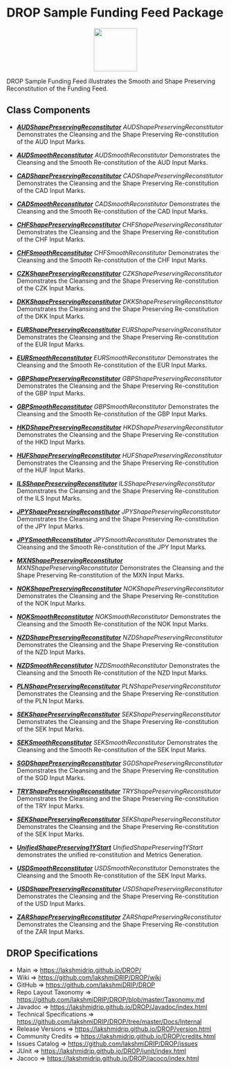 # DROP Sample Funding Feed Package

<p align="center"><img src="https://github.com/lakshmiDRIP/DROP/blob/master/DRIP_Logo.gif?raw=true" width="100"></p>

DROP Sample Funding Feed illustrates the Smooth and Shape Preserving Reconstitution of the Funding Feed.


## Class Components

 * [***AUDShapePreservingReconstitutor***](https://github.com/lakshmiDRIP/DROP/tree/master/src/main/java/org/drip/sample/fundingfeed/AUDShapePreservingReconstitutor.java)
 <i>AUDShapePreservingReconstitutor</i> Demonstrates the Cleansing and the Shape Preserving Re-constitution
 of the AUD Input Marks.

 * [***AUDSmoothReconstitutor***](https://github.com/lakshmiDRIP/DROP/tree/master/src/main/java/org/drip/sample/fundingfeed/AUDSmoothReconstitutor.java)
 <i>AUDSmoothReconstitutor</i> Demonstrates the Cleansing and the Smooth Re-constitution of the AUD Input
 Marks.

 * [***CADShapePreservingReconstitutor***](https://github.com/lakshmiDRIP/DROP/tree/master/src/main/java/org/drip/sample/fundingfeed/CADShapePreservingReconstitutor.java)
 <i>CADShapePreservingReconstitutor</i> Demonstrates the Cleansing and the Shape Preserving Re-constitution
 of the CAD Input Marks.

 * [***CADSmoothReconstitutor***](https://github.com/lakshmiDRIP/DROP/tree/master/src/main/java/org/drip/sample/fundingfeed/CADSmoothReconstitutor.java)
 <i>CADSmoothReconstitutor</i> Demonstrates the Cleansing and the Smooth Re-constitution of the CAD Input
 Marks.

 * [***CHFShapePreservingReconstitutor***](https://github.com/lakshmiDRIP/DROP/tree/master/src/main/java/org/drip/sample/fundingfeed/CHFShapePreservingReconstitutor.java)
 <i>CHFShapePreservingReconstitutor</i> Demonstrates the Cleansing and the Shape Preserving Re-constitution
 of the CHF Input Marks.

 * [***CHFSmoothReconstitutor***](https://github.com/lakshmiDRIP/DROP/tree/master/src/main/java/org/drip/sample/fundingfeed/CHFSmoothReconstitutor.java)
 <i>CHFSmoothReconstitutor</i> Demonstrates the Cleansing and the Smooth Re-constitution of the CHF Input
 Marks.

 * [***CZKShapePreservingReconstitutor***](https://github.com/lakshmiDRIP/DROP/tree/master/src/main/java/org/drip/sample/fundingfeed/CZKShapePreservingReconstitutor.java)
 <i>CZKShapePreservingReconstitutor</i> Demonstrates the Cleansing and the Shape Preserving Re-constitution
 of the CZK Input Marks.

 * [***DKKShapePreservingReconstitutor***](https://github.com/lakshmiDRIP/DROP/tree/master/src/main/java/org/drip/sample/fundingfeed/DKKShapePreservingReconstitutor.java)
 <i>DKKShapePreservingReconstitutor</i> Demonstrates the Cleansing and the Shape Preserving Re-constitution
 of the DKK Input Marks.

 * [***EURShapePreservingReconstitutor***](https://github.com/lakshmiDRIP/DROP/tree/master/src/main/java/org/drip/sample/fundingfeed/EURShapePreservingReconstitutor.java)
 <i>EURShapePreservingReconstitutor</i> Demonstrates the Cleansing and the Shape Preserving Re-constitution
 of the EUR Input Marks.

 * [***EURSmoothReconstitutor***](https://github.com/lakshmiDRIP/DROP/tree/master/src/main/java/org/drip/sample/fundingfeed/EURSmoothReconstitutor.java)
 <i>EURSmoothReconstitutor</i> Demonstrates the Cleansing and the Smooth Re-constitution of the EUR Input
 Marks.

 * [***GBPShapePreservingReconstitutor***](https://github.com/lakshmiDRIP/DROP/tree/master/src/main/java/org/drip/sample/fundingfeed/GBPShapePreservingReconstitutor.java)
 <i>GBPShapePreservingReconstitutor</i> Demonstrates the Cleansing and the Shape Preserving Re-constitution
 of the GBP Input Marks.

 * [***GBPSmoothReconstitutor***](https://github.com/lakshmiDRIP/DROP/tree/master/src/main/java/org/drip/sample/fundingfeed/GBPSmoothReconstitutor.java)
 <i>GBPSmoothReconstitutor</i> Demonstrates the Cleansing and the Smooth Re-constitution of the GBP Input
 Marks.

 * [***HKDShapePreservingReconstitutor***](https://github.com/lakshmiDRIP/DROP/tree/master/src/main/java/org/drip/sample/fundingfeed/HKDShapePreservingReconstitutor.java)
 <i>HKDShapePreservingReconstitutor</i> Demonstrates the Cleansing and the Shape Preserving Re-constitution
 of the HKD Input Marks.

 * [***HUFShapePreservingReconstitutor***](https://github.com/lakshmiDRIP/DROP/tree/master/src/main/java/org/drip/sample/fundingfeed/HUFShapePreservingReconstitutor.java)
 <i>HUFShapePreservingReconstitutor</i> Demonstrates the Cleansing and the Shape Preserving Re-constitution
 of the HUF Input Marks.

 * [***ILSShapePreservingReconstitutor***](https://github.com/lakshmiDRIP/DROP/tree/master/src/main/java/org/drip/sample/fundingfeed/ILSShapePreservingReconstitutor.java)
 <i>ILSShapePreservingReconstitutor</i> Demonstrates the Cleansing and the Shape Preserving Re-constitution
 of the ILS Input Marks.

 * [***JPYShapePreservingReconstitutor***](https://github.com/lakshmiDRIP/DROP/tree/master/src/main/java/org/drip/sample/fundingfeed/JPYShapePreservingReconstitutor.java)
 <i>JPYShapePreservingReconstitutor</i> Demonstrates the Cleansing and the Shape Preserving Re-constitution
 of the JPY Input Marks.

 * [***JPYSmoothReconstitutor***](https://github.com/lakshmiDRIP/DROP/tree/master/src/main/java/org/drip/sample/fundingfeed/JPYSmoothReconstitutor.java)
 <i>JPYSmoothReconstitutor</i> Demonstrates the Cleansing and the Smooth Re-constitution of the JPY Input
 Marks.

 * [***MXNShapePreservingReconstitutor***](https://github.com/lakshmiDRIP/DROP/tree/master/src/main/java/org/drip/sample/fundingfeed/MXNShapePreservingReconstitutor.java)
 <i>MXNShapePreservingReconstitutor</i> Demonstrates the Cleansing and the Shape Preserving Re-constitution
 of the MXN Input Marks.

 * [***NOKShapePreservingReconstitutor***](https://github.com/lakshmiDRIP/DROP/tree/master/src/main/java/org/drip/sample/fundingfeed/NOKShapePreservingReconstitutor.java)
 <i>NOKShapePreservingReconstitutor</i> Demonstrates the Cleansing and the Shape Preserving Re-constitution
 of the NOK Input Marks.

 * [***NOKSmoothReconstitutor***](https://github.com/lakshmiDRIP/DROP/tree/master/src/main/java/org/drip/sample/fundingfeed/NOKSmoothReconstitutor.java)
 <i>NOKSmoothReconstitutor</i> Demonstrates the Cleansing and the Smooth Re-constitution of the NOK Input
 Marks.

 * [***NZDShapePreservingReconstitutor***](https://github.com/lakshmiDRIP/DROP/tree/master/src/main/java/org/drip/sample/fundingfeed/NZDShapePreservingReconstitutor.java)
 <i>NZDShapePreservingReconstitutor</i> Demonstrates the Cleansing and the Shape Preserving Re-constitution
 of the NZD Input Marks.

 * [***NZDSmoothReconstitutor***](https://github.com/lakshmiDRIP/DROP/tree/master/src/main/java/org/drip/sample/fundingfeed/NZDSmoothReconstitutor.java)
 <i>NZDSmoothReconstitutor</i> Demonstrates the Cleansing and the Smooth Re-constitution of the NZD Input
 Marks.

 * [***PLNShapePreservingReconstitutor***](https://github.com/lakshmiDRIP/DROP/tree/master/src/main/java/org/drip/sample/fundingfeed/PLNShapePreservingReconstitutor.java)
 <i>PLNShapePreservingReconstitutor</i> Demonstrates the Cleansing and the Shape Preserving Re-constitution
 of the PLN Input Marks.

 * [***SEKShapePreservingReconstitutor***](https://github.com/lakshmiDRIP/DROP/tree/master/src/main/java/org/drip/sample/fundingfeed/SEKShapePreservingReconstitutor.java)
 <i>SEKShapePreservingReconstitutor</i> Demonstrates the Cleansing and the Shape Preserving Re-constitution
 of the SEK Input Marks.

 * [***SEKSmoothReconstitutor***](https://github.com/lakshmiDRIP/DROP/tree/master/src/main/java/org/drip/sample/fundingfeed/SEKSmoothReconstitutor.java)
 <i>SEKSmoothReconstitutor</i> Demonstrates the Cleansing and the Smooth Re-constitution of the SEK Input
 Marks.

 * [***SGDShapePreservingReconstitutor***](https://github.com/lakshmiDRIP/DROP/tree/master/src/main/java/org/drip/sample/fundingfeed/SGDShapePreservingReconstitutor.java)
 <i>SGDShapePreservingReconstitutor</i> Demonstrates the Cleansing and the Shape Preserving Re-constitution
 of the SGD Input Marks.

 * [***TRYShapePreservingReconstitutor***](https://github.com/lakshmiDRIP/DROP/tree/master/src/main/java/org/drip/sample/fundingfeed/TRYShapePreservingReconstitutor.java)
 <i>TRYShapePreservingReconstitutor</i> Demonstrates the Cleansing and the Shape Preserving Re-constitution
 of the TRY Input Marks.

 * [***SEKShapePreservingReconstitutor***](https://github.com/lakshmiDRIP/DROP/tree/master/src/main/java/org/drip/sample/fundingfeed/SEKShapePreservingReconstitutor.java)
 <i>SEKShapePreservingReconstitutor</i> Demonstrates the Cleansing and the Shape Preserving Re-constitution
 of the SEK Input Marks.

 * [***UnifiedShapePreserving1YStart***](https://github.com/lakshmiDRIP/DROP/tree/master/src/main/java/org/drip/sample/fundingfeed/UnifiedShapePreserving1YStart.java)
 <i>UnifiedShapePreserving1YStart</i> demonstrates the unified re-constitution and Metrics Generation.

 * [***USDSmoothReconstitutor***](https://github.com/lakshmiDRIP/DROP/tree/master/src/main/java/org/drip/sample/fundingfeed/USDSmoothReconstitutor.java)
 <i>USDSmoothReconstitutor</i> Demonstrates the Cleansing and the Smooth Re-constitution of the SEK Input
 Marks.

 * [***USDShapePreservingReconstitutor***](https://github.com/lakshmiDRIP/DROP/tree/master/src/main/java/org/drip/sample/fundingfeed/USDShapePreservingReconstitutor.java)
 <i>USDShapePreservingReconstitutor</i> Demonstrates the Cleansing and the Shape Preserving Re-constitution
 of the USD Input Marks.

 * [***ZARShapePreservingReconstitutor***](https://github.com/lakshmiDRIP/DROP/tree/master/src/main/java/org/drip/sample/fundingfeed/ZARShapePreservingReconstitutor.java)
 <i>ZARShapePreservingReconstitutor</i> Demonstrates the Cleansing and the Shape Preserving Re-constitution
 of the ZAR Input Marks.


## DROP Specifications

 * Main                     => https://lakshmidrip.github.io/DROP/
 * Wiki                     => https://github.com/lakshmiDRIP/DROP/wiki
 * GitHub                   => https://github.com/lakshmiDRIP/DROP
 * Repo Layout Taxonomy     => https://github.com/lakshmiDRIP/DROP/blob/master/Taxonomy.md
 * Javadoc                  => https://lakshmidrip.github.io/DROP/Javadoc/index.html
 * Technical Specifications => https://github.com/lakshmiDRIP/DROP/tree/master/Docs/Internal
 * Release Versions         => https://lakshmidrip.github.io/DROP/version.html
 * Community Credits        => https://lakshmidrip.github.io/DROP/credits.html
 * Issues Catalog           => https://github.com/lakshmiDRIP/DROP/issues
 * JUnit                    => https://lakshmidrip.github.io/DROP/junit/index.html
 * Jacoco                   => https://lakshmidrip.github.io/DROP/jacoco/index.html
